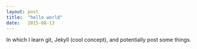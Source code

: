 ```yaml
---
layout: post
title:  "hello world"
date:   2015-08-13
---
```


In which I learn git, Jekyll (cool concept), and potentially post some things.

